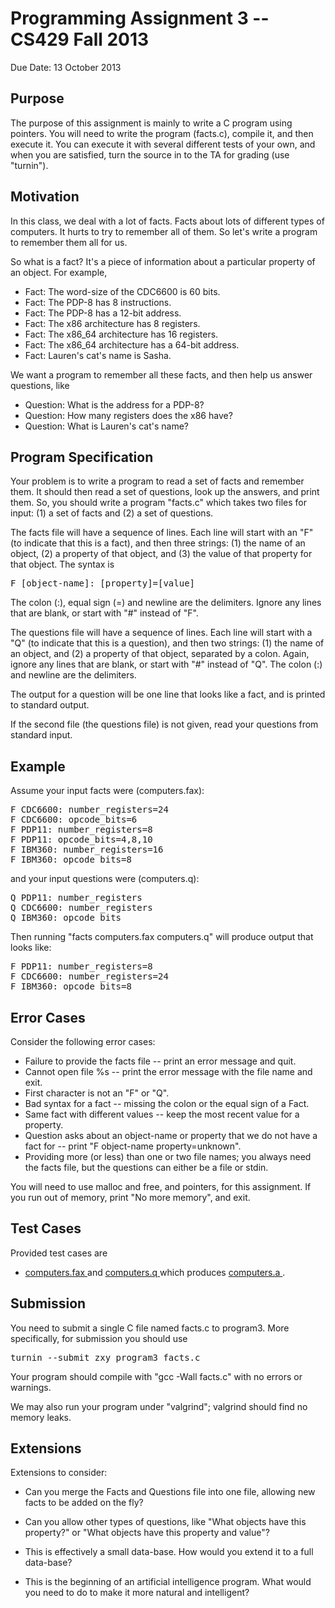 <h1> Programming Assignment 3 -- CS429 Fall 2013 </h1>
Due Date: 13 October 2013

<h2> Purpose </h2>

<p>
The purpose of this assignment is mainly to write a C program
using pointers.
You will need to write the program (facts.c), 
compile it, and then execute it.  You can execute it with several different
tests of your own, and when you are satisfied, turn the source in to the
TA for grading (use "turnin").

</p><h2> Motivation </h2>

<p>
In this class, we deal with a lot of facts.  Facts about lots of different
types of computers.  It hurts to try to remember all of them.  So let's
write a program to remember them all for us.

</p><p> 
So what is a fact?  It's a piece of information about a particular property of an object.
For example, 

</p><ul>
<li>Fact: The word-size of the CDC6600 is 60 bits.
</li><li>Fact: The PDP-8 has 8 instructions.
</li><li>Fact: The PDP-8 has a 12-bit address.
</li><li>Fact: The x86 architecture has 8 registers.
</li><li>Fact: The x86_64 architecture has 16 registers.
</li><li>Fact: The x86_64 architecture has a 64-bit address.
</li><li>Fact: Lauren's cat's name is Sasha.
</li></ul>

<p> We want a program to remember all these facts, and then help us answer questions,
like

</p><ul>
<li> Question: What is the address for a PDP-8?
</li><li> Question: How many registers does the x86 have?
</li><li> Question: What is Lauren's cat's name?
</li></ul>

<h2> Program Specification </h2>

<p>
Your problem is to write a program to read a set of facts and remember them.
It should then read a set of questions, look up the answers, and print them.  So, you should
write a program "facts.c" which takes two files for input: 
(1) a set of facts and (2) a set of questions.

</p><p>
The facts file will have a sequence of lines.  Each line will start with an "F" (to indicate
that this is a fact), and then three strings:  (1) the name of an object,
(2) a property of that object, and (3) the value of that property for that object.  The syntax
is 
</p><pre>F [object-name]: [property]=[value]
</pre>
The colon (:), equal sign (=) and newline are the delimiters.
Ignore any lines that are blank, or start with "#" instead of "F".

<p>
The questions file will have a sequence of lines.  Each line will start with a "Q" (to indicate
that this is a question), and then two strings: (1) the name of an object, and
(2) a property of that object, separated by a colon.
Again, ignore any lines that are blank, or start with "#" instead of "Q".
The colon (:) and newline are the delimiters.

</p><p>
The output for a question will be one line that looks like a fact, and is printed to standard output.

</p><p> If the second file (the questions file) is not given, read your questions from standard input.

</p><h2> Example </h2>
<p>
Assume your input facts were (computers.fax):
</p><pre>F CDC6600: number_registers=24
F CDC6600: opcode_bits=6
F PDP11: number_registers=8
F PDP11: opcode_bits=4,8,10
F IBM360: number_registers=16
F IBM360: opcode_bits=8
</pre>
and your input questions were (computers.q):
<pre>Q PDP11: number_registers
Q CDC6600: number_registers
Q IBM360: opcode_bits
</pre>
Then running "facts computers.fax computers.q" will produce output that looks like:
<pre>F PDP11: number_registers=8
F CDC6600: number_registers=24
F IBM360: opcode_bits=8
</pre>

<h2> Error Cases </h2>

Consider the following error cases:
<ul>
<li> Failure to provide the facts file -- print an error message and quit.
</li><li> Cannot open file %s -- print the error message with the file name and exit.
</li><li> First character is not an "F" or "Q".
</li><li> Bad syntax for a fact -- missing the colon or the equal sign of a Fact.
</li><li> Same fact with different values -- keep the most recent value for a property.
</li><li> Question asks about an object-name or property that we do not have a fact for -- print "F object-name property=unknown".
</li><li> Providing more (or less) than one or two file names; you 
always need the facts file, but the questions can either be a file or 
stdin.
</li></ul>

You will need to use malloc and free, and pointers, for this assignment.  If you run out of memory,
print "No more memory", and exit.


<h2> Test Cases </h2>

Provided test cases are
<ul>
<li> <a href="http://cs.utexas.edu/users/peterson/prog3/computers.fax"> computers.fax </a> and <a href="http://cs.utexas.edu/users/peterson/prog3/computers.q"> computers.q </a> which produces <a href="http://cs.utexas.edu/users/peterson/prog3/computers.a"> computers.a </a>.
</li></ul>


<h2> Submission </h2>


You need to submit a single C file named facts.c to program3. More specifically, for submission you should use

<pre>turnin --submit zxy program3 facts.c
</pre>

<p>
Your program should compile with "gcc -Wall facts.c" with no errors or warnings.

</p><p>
We may also run your program under "valgrind"; valgrind should find no memory leaks.


</p><h2> Extensions </h2>

<p>
Extensions to consider:
</p><ul>
<p></p><li> Can you merge the Facts and Questions file into one file, allowing new facts to be added 
on the fly?

<p></p></li><li> Can you allow other types of questions, like "What objects have this property?" or "What objects
have this property and value"?

<p></p></li><li> This is effectively a small data-base.  How would you extend it to a full data-base?

<p></p></li><li> This is the beginning of an artificial intelligence program.  What would you need to do
to make it more natural and intelligent?

</li></ul>

<p>
